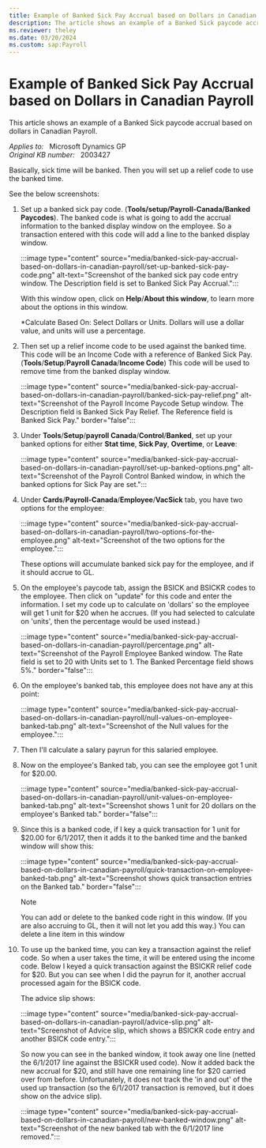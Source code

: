 ```yaml
---
title: Example of Banked Sick Pay Accrual based on Dollars in Canadian Payroll
description: The article shows an example of a Banked Sick paycode accrual based on dollars in CPR.
ms.reviewer: theley
ms.date: 03/20/2024
ms.custom: sap:Payroll
---
```

# Example of Banked Sick Pay Accrual based on Dollars in Canadian Payroll

This article shows an example of a Banked Sick paycode accrual based on dollars in Canadian Payroll.

_Applies to:_ &nbsp; Microsoft Dynamics GP  
_Original KB number:_ &nbsp; 2003427

Basically, sick time will be banked. Then you will set up a relief code to use the banked time.

See the below screenshots:

1. Set up a banked sick pay code. (**Tools/setup/Payroll-Canada/Banked Paycodes**). The banked code is what is going to add the accrual information to the banked display window on the employee. So a transaction entered with this code will add a line to the banked display window.

    :::image type="content" source="media/banked-sick-pay-accrual-based-on-dollars-in-canadian-payroll/set-up-banked-sick-pay-code.png" alt-text="Screenshot of the banked sick pay code entry window. The Description field is set to Banked Sick Pay Accrual.":::

    With this window open, click on **Help**/**About this window**, to learn more about the options in this window.

    *Calculate Based On: Select Dollars or Units. Dollars will use a dollar value, and units will use a percentage.

2. Then set up a relief income code to be used against the banked time. This code will be an Income Code with a reference of Banked Sick Pay. (**Tools**/**Setup**/**Payroll Canada**/**Income Code**) This code will be used to remove time from the banked display window.

    :::image type="content" source="media/banked-sick-pay-accrual-based-on-dollars-in-canadian-payroll/banked-sick-pay-relief.png" alt-text="Screenshot of the Payroll Income Paycode Setup window. The Description field is Banked Sick Pay Relief. The Reference field is Banked Sick Pay." border="false":::

3. Under **Tools**/**Setup**/**payroll Canada**/**Control**/**Banked**, set up your banked options for either **Stat time**, **Sick Pay**, **Overtime**, or **Leave**:

    :::image type="content" source="media/banked-sick-pay-accrual-based-on-dollars-in-canadian-payroll/set-up-banked-options.png" alt-text="Screenshot of the Payroll Control Banked window, in which the banked options for Sick Pay are set.":::

4. Under **Cards**/**Payroll-Canada**/**Employee**/**VacSick** tab, you have two options for the employee:

    :::image type="content" source="media/banked-sick-pay-accrual-based-on-dollars-in-canadian-payroll/two-options-for-the-employee.png" alt-text="Screenshot of the two options for the employee.":::

    These options will accumulate banked sick pay for the employee, and if it should accrue to GL.

5. On the employee's paycode tab, assign the BSICK and BSICKR codes to the employee. Then click on "update" for this code and enter the information. I set my code up to calculate on 'dollars' so the employee will get 1 unit for $20 when he accrues. (If you had selected to calculate on 'units', then the percentage would be used instead.)

    :::image type="content" source="media/banked-sick-pay-accrual-based-on-dollars-in-canadian-payroll/percentage.png" alt-text="Screenshot of the Payroll Employee Banked window. The Rate field is set to 20 with Units set to 1. The Banked Percentage field shows 5%." border="false":::

6. On the employee's banked tab, this employee does not have any at this point:

    :::image type="content" source="media/banked-sick-pay-accrual-based-on-dollars-in-canadian-payroll/null-values-on-employee-banked-tab.png" alt-text="Screenshot of the Null values for the employee.":::

7. Then I'll calculate a salary payrun for this salaried employee.
8. Now on the employee's Banked tab, you can see the employee got 1 unit for $20.00.

    :::image type="content" source="media/banked-sick-pay-accrual-based-on-dollars-in-canadian-payroll/unit-values-on-employee-banked-tab.png" alt-text="Screenshot shows 1 unit for 20 dollars on the employee's Banked tab." border="false":::

9. Since this is a banked code, if I key a quick transaction for 1 unit for $20.00 for 6/1/2017, then it adds it to the banked time and the banked window will show this:

    :::image type="content" source="media/banked-sick-pay-accrual-based-on-dollars-in-canadian-payroll/quick-transaction-on-employee-banked-tab.png" alt-text="Screenshot shows quick transaction entries on the Banked tab." border="false":::

    > [!NOTE]
    > You can add or delete to the banked code right in this window. (If you are also accruing to GL, then it will not let you add this way.) You can delete a line item in this window

10. To use up the banked time, you can key a transaction against the relief code. So when a user takes the time, it will be entered using the income code. Below I keyed a quick transaction against the BSICKR relief code for $20. But you can see when I did the payrun for it, another accrual processed again for the BSICK code.

    The advice slip shows:

    :::image type="content" source="media/banked-sick-pay-accrual-based-on-dollars-in-canadian-payroll/advice-slip.png" alt-text="Screenshot of Advice slip, which shows a BSICKR code entry and another BSICK code entry.":::

    So now you can see in the banked window, it took away one line (netted the 6/1/2017 line against the BSICKR used code). Now it added back the new accrual for $20, and still have one remaining line for $20 carried over from before. Unfortunately, it does not track the 'in and out' of the used up transaction (so the 6/1/2017 transaction is removed, but it does show on the advice slip).

    :::image type="content" source="media/banked-sick-pay-accrual-based-on-dollars-in-canadian-payroll/new-banked-window.png" alt-text="Screenshot of the new banked tab with the 6/1/2017 line removed.":::
